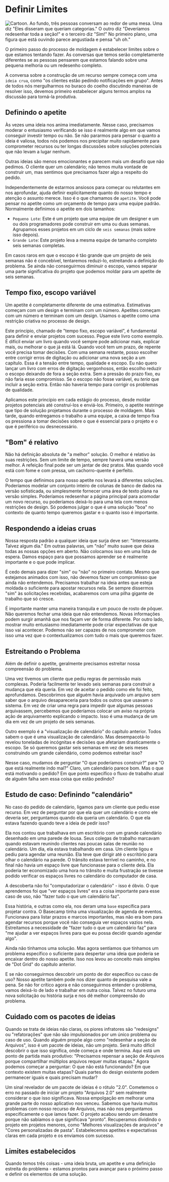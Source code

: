 # Definir Limites

![Cartoon. Ao fundo, três pessoas conversam ao redor de uma mesa. Uma diz "Eles disseram que queriam categorias." O outro diz "Deveríamos redesenhar toda a seção!" e o terceiro diz "Sim!" No primeiro plano, uma figura que está ouvindo parece angustiada e pensa "uh oh."](../assets/intro_cartoon-849a30dad3a668738e5933a410abd2dd895dbab32c14bb5bdb1604652f74c1e4.jpg)

O primeiro passo do processo de moldagem é estabelecer limites sobre o que estamos tentando fazer. As conversas que temos serão completamente diferentes se as pessoas pensarem que estamos falando sobre uma pequena melhoria ou um redesenho completo.

A conversa sobre a construção de um recurso sempre começa com uma `ideia crua`, como "os clientes estão pedindo notificações em grupo". Antes de todos nós mergulharmos no buraco do coelho discutindo maneiras de resolver isso, devemos primeiro estabelecer alguns termos amplos na discussão para torná-la produtiva.

## Definindo o apetite

Às vezes uma ideia nos anima imediatamente. Nesse caso, precisamos moderar o entusiasmo verificando se isso é realmente algo em que vamos conseguir investir tempo ou não. Se não pararmos para pensar o quanto a ideia é valiosa, todos nós podemos nos precipitar muito rapidamente para comprometer recursos ou ter longas discussões sobre soluções potenciais que não levam a lugar nenhum.

Outras ideias são menos emocionantes e parecem mais um desafio que não pedimos. O cliente quer um calendário; não temos muita vontade de construir um, mas sentimos que precisamos fazer algo a respeito do pedido.

Independentemente de estarmos ansiosos para começar ou relutantes em nos aprofundar, ajuda definir explicitamente quanto do nosso tempo e atenção o assunto merece. Isso é o que chamamos de `apetite`. Você pode pensar no apetite como um orçamento de tempo para uma equipe padrão. Normalmente definimos o apetite em dois tamanhos:

- `Pequeno Lote`: Este é um projeto que uma equipe de um designer e um ou dois programadores pode construir em uma ou duas semanas. Agrupamos esses projetos em um ciclo de `seis semanas` (mais sobre isso depois).
- `Grande Lote`: Este projeto leva a mesma equipe de tamanho completo seis semanas completas.

Em casos raros em que o escopo é tão grande que um projeto de seis semanas não é concebível, tentaremos reduzi-lo, estreitando a definição do problema. Se ainda não conseguirmos diminuir o escopo, vamos separar uma parte significativa do projeto que podemos moldar para um apetite de seis semanas.

## Tempo fixo, escopo variável

Um apetite é completamente diferente de uma estimativa. Estimativas começam com um design e terminam com um número. Apetites começam com um número e terminam com um design. Usamos o apetite como uma restrição criativa no processo de design.

Este princípio, chamado de "tempo fixo, escopo variável", é fundamental para definir e enviar projetos com sucesso. Pegue este livro como exemplo. É difícil enviar um livro quando você sempre pode adicionar mais, explicar mais, ou melhorar o que já está lá. Quando você tem um prazo, de repente você precisa tomar decisões. Com uma semana restante, posso escolher entre corrigir erros de digitação ou adicionar uma nova seção a um capítulo. Essa é a tensão entre tempo, qualidade e escopo. Eu não quero lançar um livro com erros de digitação vergonhosos, então escolho reduzir o escopo deixando de fora a seção extra. Sem a pressão do prazo fixo, eu não faria esse compromisso. Se o escopo não fosse variável, eu *teria* que incluir a seção extra. Então não haveria tempo para corrigir os problemas de qualidade.

Aplicamos este princípio em cada estágio do processo, desde moldar projetos potenciais até construí-los e enviá-los. Primeiro, o apetite restringe que tipo de solução projetamos durante o processo de moldagem. Mais tarde, quando entregamos o trabalho a uma equipe, a caixa de tempo fixa os pressiona a tomar decisões sobre o que é essencial para o projeto e o que é periférico ou desnecessário.

## "Bom" é relativo

Não há definição absoluta de "a melhor" solução. O melhor é relativo às suas restrições. Sem um limite de tempo, sempre haverá uma versão melhor. A refeição final pode ser um jantar de dez pratos. Mas quando você está com fome e com pressa, um cachorro-quente é perfeito.

O tempo que definimos para nosso apetite nos levará a diferentes soluções. Poderíamos modelar um conjunto inteiro de colunas de banco de dados na versão sofisticada, ou simplesmente fornecer uma área de texto plana na versão simples. Poderíamos redesenhar a página principal para acomodar um novo recurso, ou poderíamos deixá-lo para uma tela com menos restrições de design. Só podemos julgar o que é uma solução "boa" no contexto de quanto tempo queremos gastar e o quanto isso é importante.

## Respondendo a ideias cruas

Nossa resposta padrão a qualquer ideia que surja deve ser: "Interessante. Talvez algum dia." Em outras palavras, um "não" muito suave que deixa todas as nossas opções em aberto. Não colocamos isso em uma lista de espera. Damos espaço para que possamos aprender se é realmente importante e o que pode implicar.

É cedo demais para dizer "sim" ou "não" no primeiro contato. Mesmo que estejamos animados com isso, não devemos fazer um compromisso que ainda não entendemos. Precisamos trabalhar na ideia antes que esteja moldada o suficiente para apostar recursos nela. Se sempre dissermos "sim" às solicitações recebidas, acabaremos com uma pilha gigante de trabalho que só cresce.

É importante manter uma maneira tranquila e um pouco de rosto de pôquer. Não queremos fechar uma ideia que não entendemos. Novas informações podem surgir amanhã que nos façam ver de forma diferente. Por outro lado, mostrar muito entusiasmo imediatamente pode criar expectativas de que isso vai acontecer. Podemos não ser capazes de nos comprometer com isso uma vez que o contextualizamos com tudo o mais que queremos fazer.

## Estreitando o Problema

Além de definir o apetite, geralmente precisamos estreitar nossa compreensão do problema.

Uma vez tivemos um cliente que pediu regras de permissão mais complexas. Poderia facilmente ter levado seis semanas para construir a mudança que ela queria. Em vez de aceitar o pedido como ele foi feito, aprofundamos. Descobrimos que alguém havia arquivado um arquivo sem saber que o arquivo desapareceria para todos os outros que usavam o sistema. Em vez de criar uma regra para impedir que algumas pessoas arquivassem, percebemos que poderíamos colocar um aviso na própria ação de arquivamento explicando o impacto. Isso é uma mudança de um dia em vez de um projeto de seis semanas.

Outro exemplo é a "visualização de calendário" do capítulo anterior. Todos sabem o que é uma visualização de calendário. Mas desempacotá-lo revelou toneladas de incógnitas e decisões que afetariam drasticamente o escopo. Se só queremos gastar seis semanas em vez de seis meses construindo um grande calendário, como podemos estreitar isso?

Nesse caso, mudamos de perguntar "O que poderíamos construir?" para "O que está realmente indo mal?" Claro, um calendário parece bom. Mas o que está motivando o pedido? Em que ponto específico o fluxo de trabalho atual de alguém falha sem essa coisa que estão pedindo?

## Estudo de caso: Definindo "calendário"

No caso do pedido de calendário, ligamos para um cliente que pediu esse recurso. Em vez de perguntar por que ela quer um calendário e como ele deveria ser, perguntamos quando ela queria um calendário. O que ela estava fazendo quando teve a ideia de pedir isso?

Ela nos contou que trabalhava em um escritório com um grande calendário desenhado em uma parede de lousa. Seus colegas de trabalho marcavam quando estavam reunindo clientes nas poucas salas de reunião no calendário. Um dia, ela estava trabalhando em casa. Um cliente ligou e pediu para agendar uma reunião. Ela teve que dirigir até o escritório para olhar o calendário na parede. O trânsito estava terrível no caminho, e no final não havia um espaço livre que funcionasse para o cliente dela. Ela poderia ter economizado uma hora no trânsito e muita frustração se tivesse podido verificar os espaços livres no calendário do computador de casa.

A descoberta não foi "computadorizar o calendário" - isso é óbvio. O que aprendemos foi que "ver espaços livres" era a coisa importante para esse caso de uso, não "fazer tudo o que um calendário faz".

Essa história, e outras como ela, nos deram uma `base` específica para projetar contra. O Basecamp tinha uma visualização de agenda de eventos. Funcionava para listar prazos e marcos importantes, mas não era bom para agendar recursos porque você não conseguia ver espaços vazios nela. Estreitamos a necessidade de "fazer tudo o que um calendário faz" para "me ajudar a ver espaços livres para que eu possa decidir quando agendar algo".

Ainda não tínhamos uma solução. Mas agora sentíamos que tínhamos um problema específico o suficiente para despertar uma ideia que poderia se encaixar dentro do nosso apetite. Isso nos levou ao conceito mais simples de "Dot Grid" do capítulo anterior.

E se não conseguirmos descobrir um ponto de dor específico ou caso de uso? Nosso apetite também pode nos dizer quanto de pesquisa vale a pena. Se não for crítico agora e não conseguirmos entender o problema, vamos deixá-lo de lado e trabalhar em outra coisa. Talvez no futuro uma nova solicitação ou história surja e nos dê melhor compreensão do problema.

## Cuidado com os pacotes de ideias

Quando se trata de ideias não claras, os piores infratores são "redesigns" ou "refatorações" que não são impulsionados por um único problema ou caso de uso. Quando alguém propõe algo como "redesenhar a seção de Arquivos", isso é um pacote de ideias, não um projeto. Será muito difícil descobrir o que isso significa, onde começa e onde termina. Aqui está um ponto de partida mais produtivo: "Precisamos repensar a seção de Arquivos porque compartilhar múltiplos arquivos requer muitas etapas." Agora podemos começar a perguntar: O que não está funcionando? Em que contexto existem muitas etapas? Quais partes do design existente podem permanecer iguais e quais precisam mudar?

Um sinal revelador de um pacote de ideias é o rótulo "2.0". Cometemos o erro no passado de iniciar um projeto "Arquivos 2.0" sem realmente considerar o que isso significava. Nossa empolgação em melhorar uma grande parte do nosso aplicativo nos venceu. Sabemos que havia muitos problemas com nosso recurso de Arquivos, mas não nos perguntamos especificamente o que íamos fazer. O projeto acabou sendo um desastre porque não sabíamos o que significava "pronto". Recuperamos dividindo o projeto em projetos menores, como "Melhores visualizações de arquivos" e "Cores personalizadas de pasta". Estabelecemos apetites e expectativas claras em cada projeto e os enviamos com sucesso.

## Limites estabelecidos

Quando temos três coisas - uma ideia bruta, um apetite e uma definição estreita do problema - estamos prontos para avançar para o próximo passo e definir os elementos de uma solução.